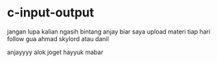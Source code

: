 # c-input-output
jangan lupa kalian ngasih bintang anjay biar saya upload materi tiap hari
follow gua ahmad skylord atau danil

anjayyyy alok joget hayyuk mabar
